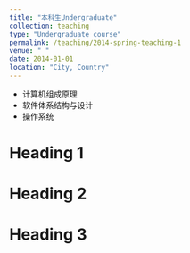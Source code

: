```yaml
---
title: "本科生Undergraduate"
collection: teaching
type: "Undergraduate course"
permalink: /teaching/2014-spring-teaching-1
venue: " "
date: 2014-01-01
location: "City, Country"
---
```

- 计算机组成原理
- 软件体系结构与设计
- 操作系统

Heading 1
======

Heading 2
======

Heading 3
======
